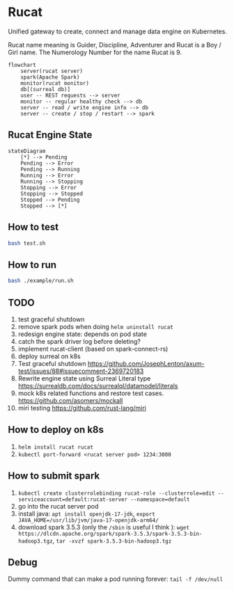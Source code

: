 # Rucat

Unified gateway to create, connect and manage data engine on Kubernetes.

Rucat name meaning is Guider, Discipline, Adventurer and Rucat is a Boy / Girl name. The Numerology Number for the name Rucat is 9.

```mermaid
flowchart
    server(rucat server)
    spark(Apache Spark)
    monitor(rucat monitor)
    db[(surreal db)]
    user -- REST requests --> server
    monitor -- regular healthy check --> db
    server -- read / write engine info --> db
    server -- create / stop / restart --> spark
```

## Rucat Engine State

```mermaid
stateDiagram
    [*] --> Pending
    Pending --> Error
    Pending --> Running
    Running --> Error
    Running --> Stopping
    Stopping --> Error
    Stopping --> Stopped
    Stopped --> Pending
    Stopped --> [*]
```

## How to test

```bash
bash test.sh
```

## How to run

```bash
bash ./example/run.sh
```

## TODO

1. test graceful shutdown
2. remove spark pods when doing `helm uninstall rucat`
3. redesign engine state: depends on pod state
4. catch the spark driver log before deleting?
5. implement rucat-client (based on spark-connect-rs)
6. deploy surreal on k8s
7. Test graceful shutdown <https://github.com/JosephLenton/axum-test/issues/88#issuecomment-2369720183>
8. Rewrite engine state using Surreal Literal type <https://surrealdb.com/docs/surrealql/datamodel/literals>
9. mock k8s related functions and restore test cases. <https://github.com/asomers/mockall>
10. miri testing <https://github.com/rust-lang/miri>

## How to deploy on k8s

1. `helm install rucat rucat`
2. `kubectl port-forward <rucat server pod> 1234:3000`

## How to submit spark

1. `kubectl create clusterrolebinding rucat-role --clusterrole=edit --serviceaccount=default:rucat-server --namespace=default`
2. go into the rucat server pod
3. install java: `apt install openjdk-17-jdk`, `export JAVA_HOME=/usr/lib/jvm/java-17-openjdk-arm64/`
4. download spark 3.5.3 (only the `/sbin` is useful I think ): `wget https://dlcdn.apache.org/spark/spark-3.5.3/spark-3.5.3-bin-hadoop3.tgz`, `tar -xvzf spark-3.5.3-bin-hadoop3.tgz`

## Debug

Dummy command that can make a pod running forever: `tail -f /dev/null`
